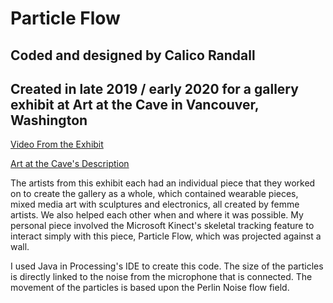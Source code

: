 # Particle Flow
## Coded and designed by Calico Randall
## Created in late 2019 / early 2020 for a gallery exhibit at Art at the Cave in Vancouver, Washington 

[Video From the Exhibit](https://vimeo.com/391889945?embedded=true&source=video_title&owner=82329506)


[Art at the Cave's Description](https://artatthecave.com/new-page-94)

The artists from this exhibit each had an individual piece that they worked on to create the gallery as a whole, which contained wearable pieces, mixed media art with sculptures and electronics, all created by femme artists. We also helped each other when and where it was possible. My personal piece involved the Microsoft Kinect's skeletal tracking feature to interact simply with this piece, Particle Flow, which was projected against a wall. 

I used Java in Processing's IDE to create this code. The size of the particles is directly linked to the noise from the microphone that is connected. The movement of the particles is based upon the Perlin Noise flow field.